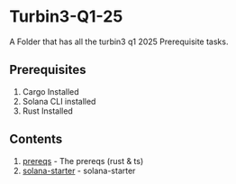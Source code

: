 # Turbin3-Q1-25
A Folder that has all the turbin3 q1 2025 Prerequisite tasks.

## Prerequisites
1. Cargo Installed
2. Solana CLI installed
3. Rust Installed

## Contents
1. [prereqs](https://github.com/suite/TURBIN3.git) - The prereqs (rust & ts)
1. [solana-starter](https://github.com/suite/solana-starter.git) - solana-starter